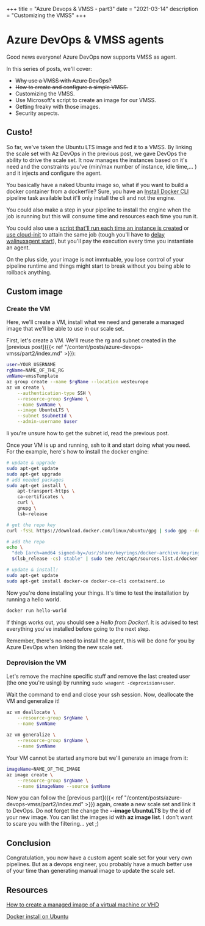 +++
title = "Azure Devops & VMSS - part3"
date = "2021-03-14"
description = "Customizing the VMSS"
+++

# Azure DevOps & VMSS agents
Good news everyone! Azure DevOps now supports VMSS as agent.

In this series of posts, we'll cover:
* ~~Why use a VMSS with Azure DevOps?~~
* ~~How to create and configure a simple VMSS.~~
* Customizing the VMSS.
* Use Microsoft's script to create an image for our VMSS.
* Getting freaky with those images.
* Security aspects.

## Custo!

So far, we've taken the Ubuntu LTS image and fed it to a VMSS. By linking the scale set with Az DevOps in the previous post, we gave DevOps the ability to drive the scale set. It now manages the instances based on it's need and the constraints you've (min/max number of instance, idle time,... ) and it injects and configure the agent.

You basically have a naked Ubuntu image so, what if you want to build a docker container from a dockerfile? Sure, you have an [Install Docker CLI](https://docs.microsoft.com/en-us/azure/devops/pipelines/tasks/tool/docker-installer?view=azure-devops) pipeline task available but it'll only install the cli and not the engine.

You could also make a step in your pipeline to install the engine when the job is running but this will consume time and resources each time you run it.

You could also use a [script that'll run each time an instance is created](https://docs.microsoft.com/en-us/azure/devops/pipelines/agents/scale-set-agents?view=azure-devops#customizing-virtual-machine-startup-via-the-custom-script-extension) or [use cloud-init](https://docs.microsoft.com/en-us/azure/virtual-machines/linux/using-cloud-init) to attain the same job (tough you'll have to [delay walinuxagent start](https://github.com/Azure/WALinuxAgent/issues/1938#issuecomment-657293920)), but you'll pay the execution every time you instantiate an agent. 

On the plus side, your image is not immtuable, you lose control of your pipeline runtime and things might start to break without you being able to rollback anything.

## Custom image

### Create the VM

Here, we'll create a VM, install what we need and generate a managed image that we'll be able to use in our scale set.

First, let's create a VM. We'll reuse the rg and subnet created in the [previous post]({{< ref "/content/posts/azure-devops-vmss/part2/index.md" >}}):

```bash
user=YOUR_USERNAME
rgName=NAME_OF_THE_RG
vmName=vmssTemplate
az group create --name $rgName --location westeurope
az vm create \
    --authentication-type SSH \
    --resource-group $rgName \
    --name $vmName \
    --image UbuntuLTS \
    --subnet $subnetId \
    --admin-username $user 
```

Ii you're unsure how to get the subnet id, read the previous post.

Once your VM is up and running, ssh to it and start doing what you need. For the example, here's how to install the docker engine:

```bash
# update & upgrade
sudo apt-get update 
sudo apt-get upgrade
# add needed packages
sudo apt-get install \
    apt-transport-https \
    ca-certificates \
    curl \
    gnupg \
    lsb-release

# get the repo key
curl -fsSL https://download.docker.com/linux/ubuntu/gpg | sudo gpg --dearmor -o /usr/share/keyrings/docker-archive-keyring.gpg

# add the repo
echo \
  "deb [arch=amd64 signed-by=/usr/share/keyrings/docker-archive-keyring.gpg] https://download.docker.com/linux/ubuntu \
  $(lsb_release -cs) stable" | sudo tee /etc/apt/sources.list.d/docker.list > /dev/null

# update & install!
sudo apt-get update
sudo apt-get install docker-ce docker-ce-cli containerd.io
```

Now you're done installing your things. It's time to test the installation by running a hello world.

```bash
docker run hello-world
```

If things works out, you should see a *Hello from Docker!*. It is advised to test everything you've installed before going to the next step.

Remember, there's no need to install the agent, this will be done for you by Azure DevOps when linking the new scale set.

### Deprovision the VM

Let's remove the machine specific stuff and remove the last created user (the one you're using) by running `sudo waagent -deprovision+user`.

Wait the command to end and close your ssh session. Now, deallocate the VM and generalize it! 

```bash
az vm deallocate \
    --resource-group $rgName \
    --name $vmName
    
az vm generalize \
    --resource-group $rgName \
    --name $vmName
```

Your VM cannot be started anymore but we'll generate an image from it:

```bash
imageName=NAME_OF_THE_IMAGE
az image create \
    --resource-group $rgName \
    --name $imageName --source $vmName
```

Now you can follow the [previous part]({{< ref "/content/posts/azure-devops-vmss/part2/index.md" >}}) again, create a new scale set and link it to DevOps. Do not forget the change the **--image UbuntuLTS** by the id of your new image. You can list the images id with **az image list**. I don't want to scare you with the filtering... yet ;)

## Conclusion

Congratulation, you now have a custom agent scale set for your very own pipelines. But as a devops engineer, you probably have a much better use of your time than generating manual image to update the scale set. 

## Resources

[How to create a managed image of a virtual machine or VHD](https://docs.microsoft.com/en-us/azure/virtual-machines/linux/capture-image)

[Docker install on Ubuntu](https://docs.docker.com/engine/install/ubuntu/)